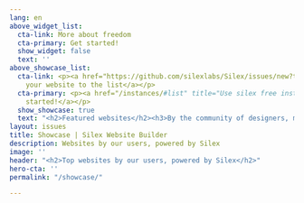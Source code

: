 ```yaml
---
lang: en
above_widget_list:
  cta-link: More about freedom
  cta-primary: Get started!
  show_widget: false
  text: ''
above_showcase_list:
  cta-link: <p><a href="https://github.com/silexlabs/Silex/issues/new?title=My%20Silex%20website&amp;body=Here%20is%20a%20link%20to%20a%20website%20I%20did%20with%20Silex:&amp;labels=showcase">Add
    your website to the list</a></p>
  cta-primary: <p><a href="/instances/#list" title="Use silex free instance now">Get
    started!</a></p>
  show_showcase: true
  text: "<h2>Featured websites</h2><h3>By the community of designers, makers and no-coders</h3>"
layout: issues
title: Showcase | Silex Website Builder
description: Websites by our users, powered by Silex
image: ''
header: "<h2>Top websites by our users, powered by Silex</h2>"
hero-cta: ''
permalink: "/showcase/"

---
```


